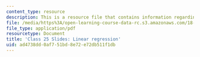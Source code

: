 ```yaml
---
content_type: resource
description: This is a resource file that contains information regarding linear regression.
file: /media/https%3A/open-learning-course-data-rc.s3.amazonaws.com/18-05-introduction-to-probability-and-statistics-spring-2014/ad4738dd0af751bd8e72e72db511f1db_MIT18_05S14_class25slides.pdf
file_type: application/pdf
resourcetype: Document
title: 'Class 25 Slides: Linear regression'
uid: ad4738dd-0af7-51bd-8e72-e72db511f1db
---
```

